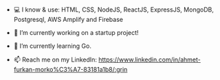 <!--
**anndimor/anndimor** is a ✨ _special_ ✨ repository because its `README.md` (this file) appears on your GitHub profile.

Here are some ideas to get you started:

-->
- 💻 I know & use: HTML, CSS, NodeJS, ReactJS, ExpressJS, MongoDB, Postgresql, AWS Amplify and Firebase
- 🔭 I’m currently working on a startup project!
- 🌱 I’m currently learning Go.

- 📫 Reach me on my LinkedIn: https://www.linkedin.com/in/ahmet-furkan-morko%C3%A7-83181a1b8/:grin
